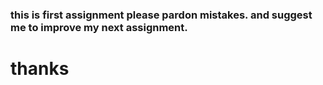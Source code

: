 ### this is first assignment please pardon mistakes. and suggest me to improve my next assignment.

# thanks
